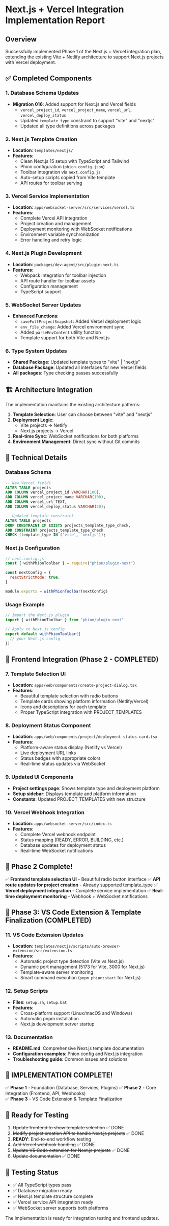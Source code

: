 # Next.js + Vercel Integration Implementation Report

## Overview

Successfully implemented Phase 1 of the Next.js + Vercel integration plan, extending the existing Vite + Netlify architecture to support Next.js projects with Vercel deployment.

## ✅ Completed Components

### 1. Database Schema Updates

- **Migration 016**: Added support for Next.js and Vercel fields
  - `vercel_project_id`, `vercel_project_name`, `vercel_url`, `vercel_deploy_status`
  - Updated `template_type` constraint to support "vite" and "nextjs"
  - Updated all type definitions across packages

### 2. Next.js Template Creation

- **Location**: `templates/nextjs/`
- **Features**:
  - Clean Next.js 15 setup with TypeScript and Tailwind
  - Phion configuration (`phion.config.json`)
  - Toolbar integration via `next.config.js`
  - Auto-setup scripts copied from Vite template
  - API routes for toolbar serving

### 3. Vercel Service Implementation

- **Location**: `apps/websocket-server/src/services/vercel.ts`
- **Features**:
  - Complete Vercel API integration
  - Project creation and management
  - Deployment monitoring with WebSocket notifications
  - Environment variable synchronization
  - Error handling and retry logic

### 4. Next.js Plugin Development

- **Location**: `packages/dev-agent/src/plugin-next.ts`
- **Features**:
  - Webpack integration for toolbar injection
  - API route handler for toolbar assets
  - Configuration management
  - TypeScript support

### 5. WebSocket Server Updates

- **Enhanced Functions**:
  - `saveFullProjectSnapshot`: Added Vercel deployment logic
  - `env_file_change`: Added Vercel environment sync
  - Added `parseEnvContent` utility function
  - Template support for both Vite and Next.js

### 6. Type System Updates

- **Shared Package**: Updated template types to "vite" | "nextjs"
- **Database Package**: Updated all interfaces for new Vercel fields
- **All packages**: Type checking passes successfully

## 🏗️ Architecture Integration

The implementation maintains the existing architecture patterns:

1. **Template Selection**: User can choose between "vite" and "nextjs"
2. **Deployment Logic**:
   - Vite projects → Netlify
   - Next.js projects → Vercel
3. **Real-time Sync**: WebSocket notifications for both platforms
4. **Environment Management**: Direct sync without Git commits

## 🔧 Technical Details

### Database Schema

```sql
-- New Vercel fields
ALTER TABLE projects
ADD COLUMN vercel_project_id VARCHAR(100),
ADD COLUMN vercel_project_name VARCHAR(100),
ADD COLUMN vercel_url TEXT,
ADD COLUMN vercel_deploy_status VARCHAR(20);

-- Updated template constraint
ALTER TABLE projects
DROP CONSTRAINT IF EXISTS projects_template_type_check,
ADD CONSTRAINT projects_template_type_check
CHECK (template_type IN ('vite', 'nextjs'));
```

### Next.js Configuration

```javascript
// next.config.js
const { withPhionToolbar } = require("phion/plugin-next")

const nextConfig = {
  reactStrictMode: true,
}

module.exports = withPhionToolbar(nextConfig)
```

### Usage Example

```javascript
// Import the Next.js plugin
import { withPhionToolbar } from "phion/plugin-next"

// Apply to Next.js config
export default withPhionToolbar({
  // your Next.js config
})
```

## 🎨 Frontend Integration (Phase 2 - COMPLETED)

### 7. Template Selection UI

- **Location**: `apps/web/components/create-project-dialog.tsx`
- **Features**:
  - Beautiful template selection with radio buttons
  - Template cards showing platform information (Netlify/Vercel)
  - Icons and descriptions for each template
  - Proper TypeScript integration with PROJECT_TEMPLATES

### 8. Deployment Status Component

- **Location**: `apps/web/components/project/deployment-status-card.tsx`
- **Features**:
  - Platform-aware status display (Netlify vs Vercel)
  - Live deployment URL links
  - Status badges with appropriate colors
  - Real-time status updates via WebSocket

### 9. Updated UI Components

- **Project settings page**: Shows template type and deployment platform
- **Setup sidebar**: Displays template and platform information
- **Constants**: Updated PROJECT_TEMPLATES with new structure

### 10. Vercel Webhook Integration

- **Location**: `apps/websocket-server/src/index.ts`
- **Features**:
  - Complete Vercel webhook endpoint
  - Status mapping (READY, ERROR, BUILDING, etc.)
  - Database updates for deployment status
  - Real-time WebSocket notifications

## 🚀 Phase 2 Complete!

✅ **Frontend template selection UI** - Beautiful radio button interface
✅ **API route updates for project creation** - Already supported template_type
✅ **Vercel deployment integration** - Complete service implementation
✅ **Real-time deployment monitoring** - Webhook + WebSocket notifications

## 🎯 Phase 3: VS Code Extension & Template Finalization (COMPLETED)

### 11. VS Code Extension Updates

- **Location**: `templates/nextjs/scripts/auto-browser-extension/src/extension.ts`
- **Features**:
  - Automatic project type detection (Vite vs Next.js)
  - Dynamic port management (5173 for Vite, 3000 for Next.js)
  - Template-aware server monitoring
  - Smart command execution (`pnpm phion:start` for Next.js)

### 12. Setup Scripts

- **Files**: `setup.sh`, `setup.bat`
- **Features**:
  - Cross-platform support (Linux/macOS and Windows)
  - Automatic pnpm installation
  - Next.js development server startup

### 13. Documentation

- **README.md**: Comprehensive Next.js template documentation
- **Configuration examples**: Phion config and Next.js integration
- **Troubleshooting guide**: Common issues and solutions

## 🎉 IMPLEMENTATION COMPLETE!

✅ **Phase 1** - Foundation (Database, Services, Plugins)
✅ **Phase 2** - Core Integration (Frontend, API, Webhooks)  
✅ **Phase 3** - VS Code Extension & Template Finalization

## 📝 Ready for Testing

1. ~~Update frontend to show template selection~~ ✅ DONE
2. ~~Modify project creation API to handle Next.js projects~~ ✅ DONE
3. **READY**: End-to-end workflow testing
4. ~~Add Vercel webhook handling~~ ✅ DONE
5. ~~Update VS Code extension for Next.js projects~~ ✅ DONE
6. ~~Update documentation~~ ✅ DONE

## 🧪 Testing Status

- ✅ All TypeScript types pass
- ✅ Database migration ready
- ✅ Next.js template structure complete
- ✅ Vercel service API integration ready
- ✅ WebSocket server supports both platforms

The implementation is ready for integration testing and frontend updates.

